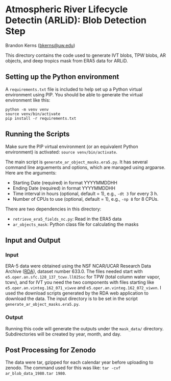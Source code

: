 # Atmospheric River Lifecycle Detectin (ARLiD): Blob Detection Step

Brandon Kerns (bkerns@uw.edu)

This directory contains the code used to generate IVT blobs, TPW blobs,
AR objects, and deep tropics mask from ERA5 data for ARLiD.


## Setting up the Python environment

A `requirements.txt` file is included to help set up a Python
virtual environment using PIP. You should be able to generate the 
virtual environment like this:
```
python -m venv venv
source venv/bin/activate
pip install -r requirements.txt
```


## Running the Scripts

Make sure the PIP virtual environment (or an equivalent Python environment)
is activated: `source venv/bin/activate`.

The main script is `generate_ar_object_masks.era5.py`. It has several
command line arguements and options, which are managed using argparse.
Here are the arguments:
- Starting Date (required) in format YYYYMMDDHH
- Ending Date (required) in format YYYYMMDDHH
- Time interval in hours (optional, default = 1), e.g., `-dt 3` for every 3 h.
- Number of CPUs to use (optional, default = 1), e.g., `-np 8` for 8 CPUs.

There are two dependencies in this directory:
- `retrieve_era5_fields_nc.py`: Read in the ERA5 data
- `ar_objects_mask`: Python class file for calculating the masks


## Input and Output

### Input 
ERA-5 data were obtained using the NSF NCAR/UCAR Research Data Archive
([RDA](https://rda.ucar.edu/)), dataset number 633.0.
The files needed start with `e5.oper.an.sfc.128_137_tcwv.ll025sc`
for TPW (total column water vapor, tcwv), and for IVT you need
the two components with files starting like `e5.oper.an.vinteg.162_071_viwve`
 and `e5.oper.an.vinteg.162_072_viwvn`. I used the download scripts generated
by the RDA web application to download the data.
The input directory is to be set in the script
`generate_ar_object_masks.era5.py`.


### Output 
Running this code will generate the outputs under the `mask_data/` directory.
Subdirectories will be created by year, month, and day.


## Post Processing for Zenodo

The data were tar, gzipped for each calendar year before uploading to zenodo.
The command used for this was like: `tar -cvf ar_blob_data_1980.tar 1980`.
